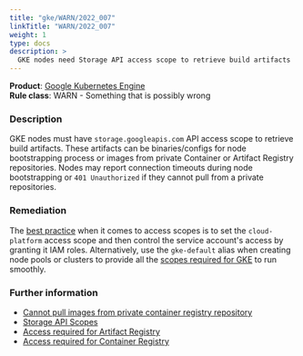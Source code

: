 ```yaml
---
title: "gke/WARN/2022_007"
linkTitle: "WARN/2022_007"
weight: 1
type: docs
description: >
  GKE nodes need Storage API access scope to retrieve build artifacts
---
```


**Product**: [Google Kubernetes Engine](https://cloud.google.com/kubernetes-engine)\
**Rule class**: WARN - Something that is possibly wrong

### Description

GKE nodes must have `storage.googleapis.com` API access scope to retrieve build artifacts.
These artifacts can be binaries/configs for node bootstrapping process or images from private Container or Artifact Registry repositories. Nodes may report connection timeouts during node bootstrapping or `401 Unauthorized` if they cannot pull from a private repositories.

### Remediation

The [best practice](https://cloud.google.com/compute/docs/access/service-accounts#scopes_best_practice) when it comes to access scopes is to set the `cloud-platform` access scope and then control the service account's access by granting it IAM roles. Alternatively, use the `gke-default` alias when creating node pools or clusters to provide all the [scopes required for GKE](https://cloud.google.com/sdk/gcloud/reference/container/clusters/create#--scopes) to run smoothly.

### Further information

- [Cannot pull images from private container registry repository](https://cloud.google.com/kubernetes-engine/docs/troubleshooting#401_unauthorized_cannot_pull_images_from_private_container_registry_repository)
- [Storage API Scopes](https://cloud.google.com/storage/docs/authentication#oauth-scopes)
- [Access required for Artifact Registry](https://cloud.google.com/artifact-registry/docs/access-control#gcp)
- [Access required for Container Registry](https://cloud.google.com/container-registry/docs/access-control#gce)
